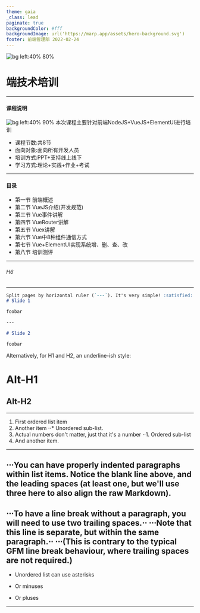 ```yaml
---
theme: gaia
_class: lead
paginate: true
backgroundColor: #fff
backgroundImage: url('https://marp.app/assets/hero-background.svg')
footer: 前端管理部 2022-02-24 
---
```


![bg left:40% 80%](https://marp.app/assets/marp.svg)

# **端技术培训**
---
#### 课程说明
![bg left:40% 90%](https://marp.app/assets/marp.svg)
本次课程主要针对前端NodeJS+VueJS+ElementUI进行培训
- 课程节数:共8节
- 面向对象:面向所有开发人员
- 培训方式:PPT+支持线上线下
- 学习方式:理论+实践+作业+考试
---
#### 目录
- 第一节 前端概述
- 第二节 VueJS介绍(开发规范)
- 第三节 Vue事件讲解
- 第四节 VueRouter讲解
- 第五节 Vuex讲解
- 第六节 Vue中8种组件通信方式
- 第七节 Vue+ElementUI实现系统增、删、查、改
- 第八节 培训测评


---
###### H6
---
```markdown
Split pages by horizontal ruler (`---`). It's very simple! :satisfied:
# Slide 1

foobar

---

# Slide 2

foobar
```
Alternatively, for H1 and H2, an underline-ish style:

Alt-H1
======

Alt-H2
------
---
1. First ordered list item
2. Another item
⋅⋅* Unordered sub-list.
1. Actual numbers don't matter, just that it's a number
⋅⋅1. Ordered sub-list
4. And another item.
---
⋅⋅⋅You can have properly indented paragraphs within list items. Notice the blank line above, and the leading spaces (at least one, but we'll use three here to also align the raw Markdown).
---
⋅⋅⋅To have a line break without a paragraph, you will need to use two trailing spaces.⋅⋅
⋅⋅⋅Note that this line is separate, but within the same paragraph.⋅⋅
⋅⋅⋅(This is contrary to the typical GFM line break behaviour, where trailing spaces are not required.)
---
* Unordered list can use asterisks
- Or minuses
+ Or pluses
---
